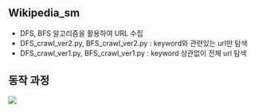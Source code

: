 ## Wikipedia_sm
* DFS, BFS 알고리즘을 활용하여 URL 수집
* DFS_crawl_ver2.py, BFS_crawl_ver2.py : keyword와 관련있는 url만 탐색
* DFS_crawl_ver1.py, BFS_crawl_ver1.py : keyword 상관없이 전체 url 탐색   


## 동작 과정
<img src ="https://github.com/Princess-s-recipe/Wikipedia_sm/assets/57484815/66a462aa-164c-4988-bc0a-994e09e8a4d0">
